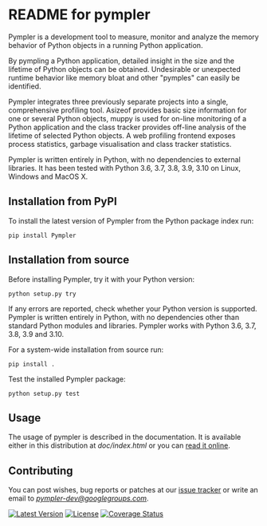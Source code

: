 README for pympler
==================

Pympler is a development tool to measure, monitor and analyze the memory
behavior of Python objects in a running Python application.

By pympling a Python application, detailed insight in the size and the lifetime
of Python objects can be obtained.  Undesirable or unexpected runtime behavior
like memory bloat and other "pymples" can easily be identified.

Pympler integrates three previously separate projects into a single,
comprehensive profiling tool. Asizeof provides basic size information for one
or several Python objects, muppy is used for on-line monitoring of a Python
application and the class tracker provides off-line analysis of the lifetime of
selected Python objects. A web profiling frontend exposes process statistics,
garbage visualisation and class tracker statistics.

Pympler is written entirely in Python, with no dependencies to external
libraries. It has been tested with Python 3.6, 3.7, 3.8, 3.9, 3.10 on Linux,
Windows and MacOS X.


Installation from PyPI
----------------------

To install the latest version of Pympler from the Python package index run:

    pip install Pympler


Installation from source
------------------------

Before installing Pympler, try it with your Python version:

    python setup.py try

If any errors are reported, check whether your Python version is supported.
Pympler is written entirely in Python, with no dependencies other than standard
Python modules and libraries. Pympler works with Python 3.6, 3.7, 3.8, 3.9 and
3.10.

For a system-wide installation from source run:

    pip install .

Test the installed Pympler package:

    python setup.py test


Usage
-----

The usage of pympler is described in the documentation.  It is
available either in this distribution at *doc/index.html* or
you can [read it online](https://pympler.readthedocs.io/en/latest/).


Contributing
------------

You can post wishes, bug reports or patches at our
[issue tracker](https://github.com/pympler/pympler/issues) or
write an email to *pympler-dev@googlegroups.com*.

[![Latest Version](https://img.shields.io/pypi/v/pympler.svg)](https://pypi.org/project/Pympler/)
[![License](https://img.shields.io/pypi/l/pympler.svg)](https://pypi.org/project/Pympler/)
[![Coverage Status](https://coveralls.io/repos/pympler/pympler/badge.svg?branch=master)](https://coveralls.io/r/pympler/pympler?branch=master)
